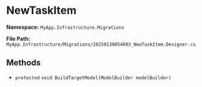 # NewTaskItem

**Namespace:** `MyApp.Infrastructure.Migrations`

**File Path:** `MyApp.Infrastructure/Migrations/20250130054003_NewTaskItem.Designer.cs`

## Methods

- `protected` `void BuildTargetModel(ModelBuilder modelBuilder)`

